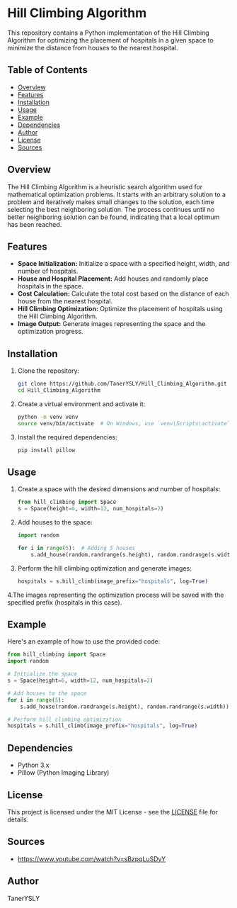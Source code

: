 # Hill Climbing Algorithm
This repository contains a Python implementation of the Hill Climbing Algorithm for optimizing the placement of hospitals 
in a given space to minimize the distance from houses to the nearest hospital.

## Table of Contents
- [Overview](#overview)
- [Features](#features)
- [Installation](#installation)
- [Usage](#usage)
- [Example](#example)
- [Dependencies](#dependencies)
- [Author](#author)
- [License](#license)
- [Sources](#sources)


## Overview
The Hill Climbing Algorithm is a heuristic search algorithm used for mathematical optimization problems. 
It starts with an arbitrary solution to a problem and iteratively makes small changes to the solution, each time selecting the best neighboring solution. 
The process continues until no better neighboring solution can be found, indicating that a local optimum has been reached.

## Features
- **Space Initialization:** Initialize a space with a specified height, width, and number of hospitals.
- **House and Hospital Placement:** Add houses and randomly place hospitals in the space.
- **Cost Calculation:** Calculate the total cost based on the distance of each house from the nearest hospital.
- **Hill Climbing Optimization:** Optimize the placement of hospitals using the Hill Climbing Algorithm.
- **Image Output:** Generate images representing the space and the optimization progress.

## Installation

1. Clone the repository:
    ```bash
    git clone https://github.com/TanerYSLY/Hill_Climbing_Algorithm.git
    cd Hill_Climbing_Algorithm
    ```

2. Create a virtual environment and activate it:
    ```bash
    python -m venv venv
    source venv/bin/activate  # On Windows, use `venv\Scripts\activate`
    ```

3. Install the required dependencies:
    ```bash
    pip install pillow
    ```
    
## Usage

1. Create a space with the desired dimensions and number of hospitals:
    ```python
    from hill_climbing import Space
    s = Space(height=6, width=12, num_hospitals=2)
    ```

2. Add houses to the space:
   
    ```python
    import random

    for i in range(5):  # Adding 5 houses
        s.add_house(random.randrange(s.height), random.randrange(s.width))
    ```

3. Perform the hill climbing optimization and generate images:
    ```python
    hospitals = s.hill_climb(image_prefix="hospitals", log=True)
    ```

4.The images representing the optimization process will be saved with the specified prefix (hospitals in this case).

## Example
Here's an example of how to use the provided code:

```python
from hill_climbing import Space
import random

# Initialize the space
s = Space(height=6, width=12, num_hospitals=2)

# Add houses to the space
for i in range(5):
    s.add_house(random.randrange(s.height), random.randrange(s.width))

# Perform hill climbing optimization
hospitals = s.hill_climb(image_prefix="hospitals", log=True)
```

## Dependencies
- Python 3.x
- Pillow (Python Imaging Library)

## License
This project is licensed under the MIT License - see the [LICENSE](LICENSE) file for details.

## Sources 
- https://www.youtube.com/watch?v=sBzpqLuSDyY

## Author
TanerYSLY

